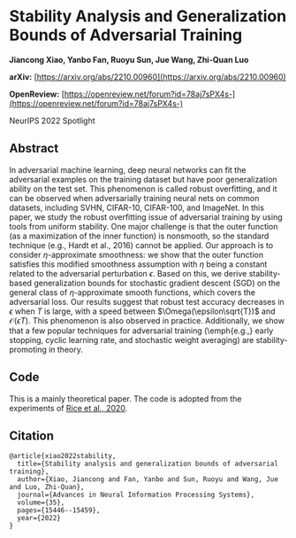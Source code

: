 # Stability Analysis and Generalization Bounds of Adversarial Training

**Jiancong Xiao, Yanbo Fan, Ruoyu Sun, Jue Wang, Zhi-Quan Luo**

**arXiv:** [https://arxiv.org/abs/2210.00960](https://arxiv.org/abs/2210.00960) 

**OpenReview:** [https://openreview.net/forum?id=78aj7sPX4s-](https://openreview.net/forum?id=78aj7sPX4s-)

NeurIPS 2022 Spotlight

## Abstract

In adversarial machine learning, deep neural networks can fit the adversarial examples on the training dataset but have poor generalization ability on the test set. This phenomenon is called robust overfitting, and it can be observed when adversarially training neural nets on common datasets, including SVHN, CIFAR-10, CIFAR-100, and ImageNet. In this paper, we study the robust overfitting issue of adversarial training by using tools from uniform stability. One major challenge is that the outer function (as a maximization of the inner function) is nonsmooth, so the standard technique (e.g., Hardt et al., 2016) cannot be applied. Our approach is to consider $\eta$-approximate smoothness: we show that the outer function satisfies this modified smoothness assumption with $\eta$ being a constant related to the adversarial perturbation $\epsilon$. Based on this, we derive stability-based generalization bounds for stochastic gradient descent (SGD) on the general class of $\eta$-approximate smooth functions, which covers the adversarial loss. Our results suggest that robust test accuracy decreases in $\epsilon$ when $T$ is large, with a speed between $\Omega(\epsilon\sqrt{T})$ and $\mathcal{O}(\epsilon T)$. This phenomenon is also observed in practice. Additionally, we show that a few popular techniques for adversarial training (\emph{e.g.,} early stopping, cyclic learning rate, and stochastic weight averaging) are stability-promoting in theory.


## Code

 This is a mainly theoretical paper. The code is adopted from the experiments of [Rice et al., 2020](https://github.com/locuslab/robust_overfitting).
 

## Citation
```
@article{xiao2022stability,
  title={Stability analysis and generalization bounds of adversarial training},
  author={Xiao, Jiancong and Fan, Yanbo and Sun, Ruoyu and Wang, Jue and Luo, Zhi-Quan},
  journal={Advances in Neural Information Processing Systems},
  volume={35},
  pages={15446--15459},
  year={2022}
}
```
